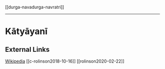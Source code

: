 [[durga-navadurga-navratri]]

---

# Kātyāyanī

## External Links
[Wikipedia](https://en.wikipedia.org/wiki/Katyayani)
[[c-rolinson2018-10-16]]
[[rolinson2020-02-22]]